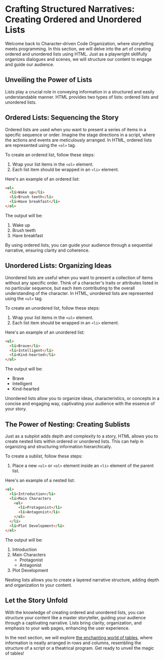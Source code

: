 # Crafting Structured Narratives: Creating Ordered and Unordered Lists

Welcome back to Character-driven Code Organization, where storytelling meets programming. In this section, we will delve into the art of creating ordered and unordered lists using HTML. Just as a playwright skillfully organizes dialogues and scenes, we will structure our content to engage and guide our audience.

## Unveiling the Power of Lists

Lists play a crucial role in conveying information in a structured and easily understandable manner. HTML provides two types of lists: ordered lists and unordered lists.

## Ordered Lists: Sequencing the Story

Ordered lists are used when you want to present a series of items in a specific sequence or order. Imagine the stage directions in a script, where the actions and events are meticulously arranged. In HTML, ordered lists are represented using the `<ol>` tag.

To create an ordered list, follow these steps:

1. Wrap your list items in the `<ol>` element.
2. Each list item should be wrapped in an `<li>` element.

Here's an example of an ordered list:

```html
<ol>
  <li>Wake up</li>
  <li>Brush teeth</li>
  <li>Have breakfast</li>
</ol>
```

The output will be:

1. Wake up
2. Brush teeth
3. Have breakfast

By using ordered lists, you can guide your audience through a sequential narrative, ensuring clarity and coherence.

## Unordered Lists: Organizing Ideas

Unordered lists are useful when you want to present a collection of items without any specific order. Think of a character's traits or attributes listed in no particular sequence, but each item contributing to the overall understanding of the character. In HTML, unordered lists are represented using the `<ul>` tag.

To create an unordered list, follow these steps:

1. Wrap your list items in the `<ul>` element.
2. Each list item should be wrapped in an `<li>` element.

Here's an example of an unordered list:

```html
<ul>
  <li>Brave</li>
  <li>Intelligent</li>
  <li>Kind-hearted</li>
</ul>
```

The output will be:

- Brave
- Intelligent
- Kind-hearted

Unordered lists allow you to organize ideas, characteristics, or concepts in a concise and engaging way, captivating your audience with the essence of your story.

## The Power of Nesting: Creating Sublists

Just as a subplot adds depth and complexity to a story, HTML allows you to create nested lists within ordered or unordered lists. This can help in organizing and structuring information hierarchically.

To create a sublist, follow these steps:

1. Place a new `<ul>` or `<ol>` element inside an `<li>` element of the parent list.

Here's an example of a nested list:

```html
<ol>
  <li>Introduction</li>
  <li>Main Characters
    <ul>
      <li>Protagonist</li>
      <li>Antagonist</li>
    </ul>
  </li>
  <li>Plot Development</li>
</ol>
```

The output will be:

1. Introduction
2. Main Characters
   - Protagonist
   - Antagonist
3. Plot Development

Nesting lists allows you to create a layered narrative structure, adding depth and organization to your content.

## Let the Story Unfold

With the knowledge of creating ordered and unordered lists, you can structure your content like a master storyteller, guiding your audience through a captivating narrative. Lists bring clarity, organization, and emphasis to your web pages, enhancing the user experience.

In the next section, we will explore [the enchanting world of tables](../week-03/day01-inserting-and-formatting-tables.md), where information is neatly arranged in rows and columns, resembling the structure of a script or a theatrical program. Get ready to unveil the magic of tables!